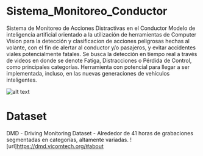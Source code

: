 # Sistema_Monitoreo_Conductor
Sistema de Monitoreo de Acciones Distractivas en el Conductor
Modelo de inteligencia artificial orientado a la utilización de herramientas de Computer Vision para la detección y clasificacion de acciones peligrosas hechas al volante, con el fin de alertar al conductor y/o pasajeros, y evitar accidentes viales potencialmente fatales. Se busca la detección en tiempo real a través de videos en donde se denote Fatiga, Distracciones o Pérdida de Control, como principales categorías. Herramienta con potencial para llegar a ser implementada, incluso, en las nuevas generaciones de vehículos inteligentes. 

![alt text](https://www.kienyke.com/sites/default/files/2023-06/Microsuen%CC%83o.jpg) 

# Dataset
DMD - Driving Monitoring Dataset - Alrededor de 41 horas de grabaciones segmentadas en categorías, altamente variadas. 
![url]https://dmd.vicomtech.org/#about
